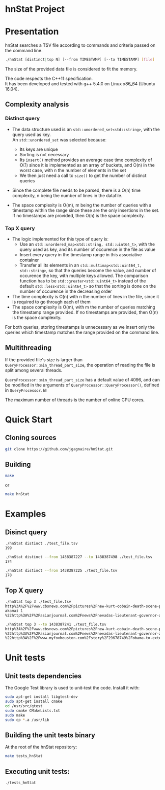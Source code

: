 hnStat Project
==================

# Presentation

hnStat searches a TSV file according to commands and criteria passed on the command line.

``` bash
./hnStat [distinct|top N] [--from TIMESTAMP] [--to TIMESTAMP] [file]
```

The size of the provided data file is considered to fit the memory.  

The code respects the C++11 specification.  
It has been developed and tested with g++ 5.4.0 on Linux x86_64 (Ubuntu 16.04).

## Complexity analysis
### Distinct query
* The data structure used is an `std::unordered_set<std::string>`, with the query used as key.  
An `std::unordered_set` was selected because:  
    - Its keys are unique  
    - Sorting is not necessary  
    - Its `insert()` method provides an average case time complexity of O(1) since it is implemented as an array of buckets, and O(n) in the worst case, with n the number of elements in the set  
    - We then just need a call to `size()` to get the number of distinct queries  

* Since the complete file needs to be parsed, there is a O(n) time complexity, n being the number of lines in the datafile.  
* The space complexity is O(m), m being the number of queries with a timestamp within the range since these are the only insertions in the set. If no timestamps are provided, then O(n) is the space complexity.  

### Top X query
* The logic implemented for this type of query is:
    - Use an `std::unordered_map<std::string, std::uint64_t>`, with the query used as key, and its number of occurence in the file as value  
    - Insert every query in the timestamp range in this associative container  
    - Transfer all its elements in an `std::multimap<std::uint64_t, std::string>`, so that the queries become the value, and number of occurence the key, with multiple keys allowed. The comparison function has to be `std::greater<std::uint64_t>` instead of the default `std::less<std::uint64_t>` so that the sorting is done on the number of occurence in the decreasing order
* The time complexity is O(n) with n the number of lines in the file, since it is required to go through each of them
* The space complexity is O(m), with m the number of queries matching the timestamp range provided. If no timestamps are provided, then O(n) is the space complexity.  

For both queries, storing timestamps is unnecessary as we insert only the queries which timestamp matches the range provided on the command line. 

## Multithreading
If the provided file's size is larger than `QueryProcessor::min_thread_part_size`, the operation of reading the file is split among several threads.  

`QueryProcessor::min_thread_part_size` has a default value of 4096, and can be modified in the arguments of `QueryProcessor::QueryProcessor()`, defined in `QueryProcessor.hh`  

The maximum number of threads is the number of online CPU cores.  

# Quick Start

## Cloning sources

``` bash
git clone https://github.com/jgagnaire/hnStat.git
```

## Building
``` bash
make
```
or
``` bash
make hnStat
```

# Examples

## Disinct query
``` bash
./hnStat distinct ./test_file.tsv
199
```
``` bash
./hnStat distinct --from 1438387227 --to 1438387498 ./test_file.tsv
174
```
``` bash
./hnStat distinct --from 1438387225 ./test_file.tsv
178
```

## Top X query
``` bash
./hnStat top 3 ./test_file.tsv
http%3A%2F%2Fwww.cbsnews.com%2Fpictures%2Fnew-kurt-cobain-death-scene-photos%2F10%2F 2
akamai 1
%22http%3A%2F%2Fasianjournal.com%2Fnews%2Fnevadas-lieutenant-governor-a-supporter-of-education-a-better-economy-and-filipinos%2F%22 1
```
``` bash
./hnStat top 3 --to 1438387241 ./test_file.tsv
http%3A%2F%2Fwww.cbsnews.com%2Fpictures%2Fnew-kurt-cobain-death-scene-photos%2F10%2F 2
%22http%3A%2F%2Fasianjournal.com%2Fnews%2Fnevadas-lieutenant-governor-a-supporter-of-education-a-better-economy-and-filipinos%2F%22 1
%22http%3A%2F%2Fwww.myfoxhouston.com%2Fstory%2F29678749%2Fobama-to-extend-college-aid-grants-to-some-prison-inmates%22 1
```

# Unit tests

## Unit tests dependencies
The Google Test library is used to unit-test the code. Install it with:

``` bash
sudo apt-get install libgtest-dev
sudo apt-get install cmake
cd /usr/src/gtest
sudo cmake CMakeLists.txt
sudo make
sudo cp *.a /usr/lib
```
## Building the unit tests binary
At the root of the hnStat repository:
```bash
make tests_hnStat
```
## Executing unit tests:
``` bash
./tests_hnStat
```

